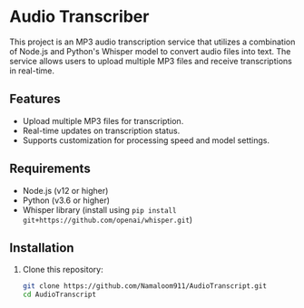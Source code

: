 # Audio Transcriber

This project is an MP3 audio transcription service that utilizes a combination of Node.js and Python's Whisper model to convert audio files into text. The service allows users to upload multiple MP3 files and receive transcriptions in real-time.

## Features
- Upload multiple MP3 files for transcription.
- Real-time updates on transcription status.
- Supports customization for processing speed and model settings.

## Requirements
- Node.js (v12 or higher)
- Python (v3.6 or higher)
- Whisper library (install using `pip install git+https://github.com/openai/whisper.git`)

## Installation
1. Clone this repository:
   ```bash
   git clone https://github.com/Namaloom911/AudioTranscript.git
   cd AudioTranscript

